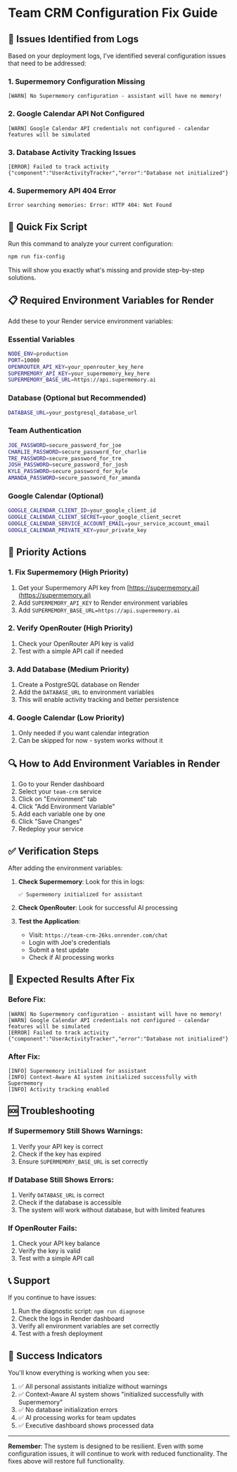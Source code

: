 # Team CRM Configuration Fix Guide

## 🚨 Issues Identified from Logs

Based on your deployment logs, I've identified several configuration issues that need to be addressed:

### 1. Supermemory Configuration Missing
```
[WARN] No Supermemory configuration - assistant will have no memory!
```

### 2. Google Calendar API Not Configured
```
[WARN] Google Calendar API credentials not configured - calendar features will be simulated
```

### 3. Database Activity Tracking Issues
```
[ERROR] Failed to track activity {"component":"UserActivityTracker","error":"Database not initialized"}
```

### 4. Supermemory API 404 Error
```
Error searching memories: Error: HTTP 404: Not Found
```

## 🔧 Quick Fix Script

Run this command to analyze your current configuration:

```bash
npm run fix-config
```

This will show you exactly what's missing and provide step-by-step solutions.

## 📋 Required Environment Variables for Render

Add these to your Render service environment variables:

### Essential Variables
```bash
NODE_ENV=production
PORT=10000
OPENROUTER_API_KEY=your_openrouter_key_here
SUPERMEMORY_API_KEY=your_supermemory_key_here
SUPERMEMORY_BASE_URL=https://api.supermemory.ai
```

### Database (Optional but Recommended)
```bash
DATABASE_URL=your_postgresql_database_url
```

### Team Authentication
```bash
JOE_PASSWORD=secure_password_for_joe
CHARLIE_PASSWORD=secure_password_for_charlie
TRE_PASSWORD=secure_password_for_tre
JOSH_PASSWORD=secure_password_for_josh
KYLE_PASSWORD=secure_password_for_kyle
AMANDA_PASSWORD=secure_password_for_amanda
```

### Google Calendar (Optional)
```bash
GOOGLE_CALENDAR_CLIENT_ID=your_google_client_id
GOOGLE_CALENDAR_CLIENT_SECRET=your_google_client_secret
GOOGLE_CALENDAR_SERVICE_ACCOUNT_EMAIL=your_service_account_email
GOOGLE_CALENDAR_PRIVATE_KEY=your_private_key
```

## 🎯 Priority Actions

### 1. Fix Supermemory (High Priority)
1. Get your Supermemory API key from [https://supermemory.ai](https://supermemory.ai)
2. Add `SUPERMEMORY_API_KEY` to Render environment variables
3. Add `SUPERMEMORY_BASE_URL=https://api.supermemory.ai`

### 2. Verify OpenRouter (High Priority)
1. Check your OpenRouter API key is valid
2. Test with a simple API call if needed

### 3. Add Database (Medium Priority)
1. Create a PostgreSQL database on Render
2. Add the `DATABASE_URL` to environment variables
3. This will enable activity tracking and better persistence

### 4. Google Calendar (Low Priority)
1. Only needed if you want calendar integration
2. Can be skipped for now - system works without it

## 🔍 How to Add Environment Variables in Render

1. Go to your Render dashboard
2. Select your `team-crm` service
3. Click on "Environment" tab
4. Click "Add Environment Variable"
5. Add each variable one by one
6. Click "Save Changes"
7. Redeploy your service

## ✅ Verification Steps

After adding the environment variables:

1. **Check Supermemory**: Look for this in logs:
   ```
   ✅ Supermemory initialized for assistant
   ```

2. **Check OpenRouter**: Look for successful AI processing

3. **Test the Application**:
   - Visit: `https://team-crm-26ks.onrender.com/chat`
   - Login with Joe's credentials
   - Submit a test update
   - Check if AI processing works

## 🚀 Expected Results After Fix

### Before Fix:
```
[WARN] No Supermemory configuration - assistant will have no memory!
[WARN] Google Calendar API credentials not configured - calendar features will be simulated
[ERROR] Failed to track activity {"component":"UserActivityTracker","error":"Database not initialized"}
```

### After Fix:
```
[INFO] Supermemory initialized for assistant
[INFO] Context-Aware AI system initialized successfully with Supermemory
[INFO] Activity tracking enabled
```

## 🆘 Troubleshooting

### If Supermemory Still Shows Warnings:
1. Verify your API key is correct
2. Check if the key has expired
3. Ensure `SUPERMEMORY_BASE_URL` is set correctly

### If Database Still Shows Errors:
1. Verify `DATABASE_URL` is correct
2. Check if the database is accessible
3. The system will work without database, but with limited features

### If OpenRouter Fails:
1. Check your API key balance
2. Verify the key is valid
3. Test with a simple API call

## 📞 Support

If you continue to have issues:

1. Run the diagnostic script: `npm run diagnose`
2. Check the logs in Render dashboard
3. Verify all environment variables are set correctly
4. Test with a fresh deployment

## 🎉 Success Indicators

You'll know everything is working when you see:

1. ✅ All personal assistants initialize without warnings
2. ✅ Context-Aware AI system shows "initialized successfully with Supermemory"
3. ✅ No database initialization errors
4. ✅ AI processing works for team updates
5. ✅ Executive dashboard shows processed data

---

**Remember**: The system is designed to be resilient. Even with some configuration issues, it will continue to work with reduced functionality. The fixes above will restore full functionality. 